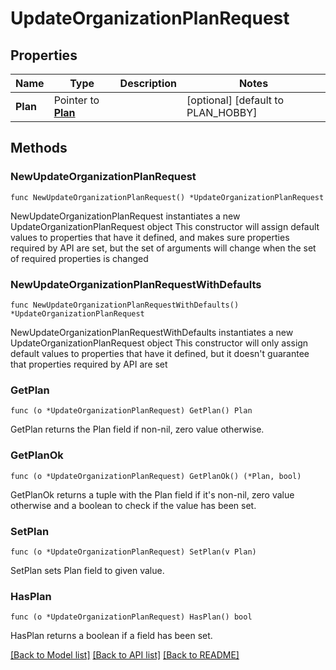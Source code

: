 # UpdateOrganizationPlanRequest

## Properties

Name | Type | Description | Notes
------------ | ------------- | ------------- | -------------
**Plan** | Pointer to [**Plan**](Plan.md) |  | [optional] [default to PLAN_HOBBY]

## Methods

### NewUpdateOrganizationPlanRequest

`func NewUpdateOrganizationPlanRequest() *UpdateOrganizationPlanRequest`

NewUpdateOrganizationPlanRequest instantiates a new UpdateOrganizationPlanRequest object
This constructor will assign default values to properties that have it defined,
and makes sure properties required by API are set, but the set of arguments
will change when the set of required properties is changed

### NewUpdateOrganizationPlanRequestWithDefaults

`func NewUpdateOrganizationPlanRequestWithDefaults() *UpdateOrganizationPlanRequest`

NewUpdateOrganizationPlanRequestWithDefaults instantiates a new UpdateOrganizationPlanRequest object
This constructor will only assign default values to properties that have it defined,
but it doesn't guarantee that properties required by API are set

### GetPlan

`func (o *UpdateOrganizationPlanRequest) GetPlan() Plan`

GetPlan returns the Plan field if non-nil, zero value otherwise.

### GetPlanOk

`func (o *UpdateOrganizationPlanRequest) GetPlanOk() (*Plan, bool)`

GetPlanOk returns a tuple with the Plan field if it's non-nil, zero value otherwise
and a boolean to check if the value has been set.

### SetPlan

`func (o *UpdateOrganizationPlanRequest) SetPlan(v Plan)`

SetPlan sets Plan field to given value.

### HasPlan

`func (o *UpdateOrganizationPlanRequest) HasPlan() bool`

HasPlan returns a boolean if a field has been set.


[[Back to Model list]](../README.md#documentation-for-models) [[Back to API list]](../README.md#documentation-for-api-endpoints) [[Back to README]](../README.md)


